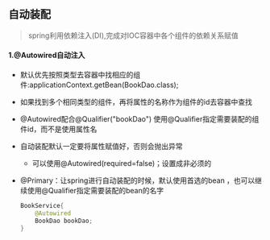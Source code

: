 ## 自动装配

> spring利用依赖注入(DI),完成对IOC容器中各个组件的依赖关系赋值

#### 1.@Autowired自动注入

* 默认优先按照类型去容器中找相应的组件:applicationContext.getBean(BookDao.class);

* 如果找到多个相同类型的组件，再将属性的名称作为组件的id去容器中查找

* @Autowired配合@Qualifier("bookDao") 使用@Qualifier指定需要装配的组件id，而不是使用属性名 

* 自动装配默认一定要将属性赋值好，否则会抛出异常

  * 可以使用@Autowired(required=false)；设置成非必须的

* @Primary：让spring进行自动装配的时候，默认使用首选的bean  ，也可以继续使用@Qualifier指定需要装配的bean的名字

  ```java
  BookService{
      @Autowired
      BookDao bookDao;
  }
  ```

